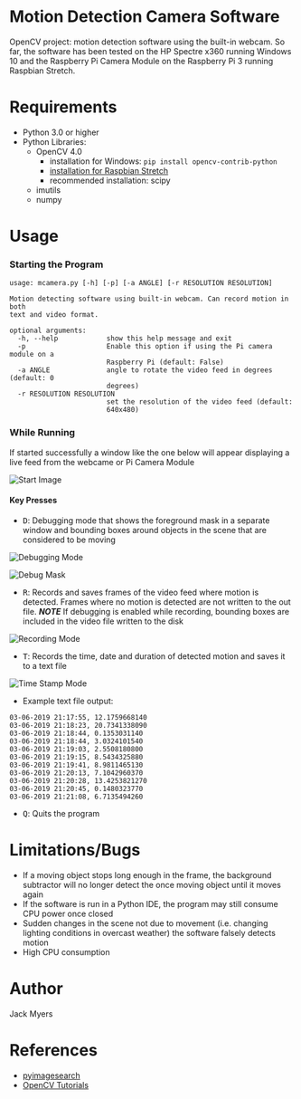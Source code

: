 # Motion Detection Camera Software
OpenCV project: motion detection software using the built-in webcam. So far, the software has been tested on the HP Spectre x360 running Windows 10 and the Raspberry Pi Camera Module on the Raspberry Pi 3 running Raspbian Stretch.

# Requirements
- Python 3.0 or higher
- Python Libraries:
  - OpenCV 4.0
    - installation for Windows: `pip install opencv-contrib-python`
    - [installation for Raspbian Stretch](https://www.pyimagesearch.com/2018/09/26/install-opencv-4-on-your-raspberry-pi/)
    - recommended installation: scipy
  - imutils
  - numpy

# Usage
### Starting the Program
```
usage: mcamera.py [-h] [-p] [-a ANGLE] [-r RESOLUTION RESOLUTION]

Motion detecting software using built-in webcam. Can record motion in both
text and video format.

optional arguments:
  -h, --help            show this help message and exit
  -p                    Enable this option if using the Pi camera module on a
                        Raspberry Pi (default: False)
  -a ANGLE              angle to rotate the video feed in degrees (default: 0
                        degrees)
  -r RESOLUTION RESOLUTION
                        set the resolution of the video feed (default:
                        640x480)
```
### While Running
If started successfully a window like the one below will appear displaying a live feed from the webcame or Pi Camera Module

![Start Image](/images/uponStart.PNG)

#### Key Presses
- <kbd>D</kbd>: Debugging mode that shows the foreground mask in a separate window and bounding boxes around objects in the scene that are considered to be moving 

![Debugging Mode](/images/debug.PNG) 

![Debug Mask](/images/debugMask.PNG)

- <kbd>R</kbd>: Records and saves frames of the video feed where motion is detected. Frames where no motion is detected are not written to the out file. ***NOTE*** If debugging is enabled while recording, bounding boxes are included in the video file written to the disk

![Recording Mode](/images/recording.PNG)

- <kbd>T</kbd>: Records the time, date and duration of detected motion and saves it to a text file

![Time Stamp Mode](/images/timeStamp.PNG)

  - Example text file output:
```
03-06-2019 21:17:55, 12.1759668140
03-06-2019 21:18:23, 20.7341338090
03-06-2019 21:18:44, 0.1353031140
03-06-2019 21:18:44, 3.0324101540
03-06-2019 21:19:03, 2.5508180800
03-06-2019 21:19:15, 8.5434325880
03-06-2019 21:19:41, 8.9811465130
03-06-2019 21:20:13, 7.1042960370
03-06-2019 21:20:28, 13.4253821270
03-06-2019 21:20:45, 0.1480323770
03-06-2019 21:21:08, 6.7135494260
```
- <kbd>Q</kbd>: Quits the program

# Limitations/Bugs
- If a moving object stops long enough in the frame, the background subtractor will no longer detect the once moving object until it moves again
- If the software is run in a Python IDE, the program may still consume CPU power once closed
- Sudden changes in the scene not due to movement (i.e. changing lighting conditions in overcast weather) the software falsely detects motion
- High CPU consumption

# Author
Jack Myers

# References
- [pyimagesearch](https://www.pyimagesearch.com)
- [OpenCV Tutorials](https://docs.opencv.org/4.0.0/d6/d00/tutorial_py_root.html)


